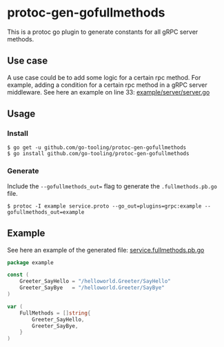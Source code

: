 # protoc-gen-gofullmethods

This is a protoc go plugin to generate constants for all gRPC server methods.

## Use case

A use case could be to add some logic for a certain rpc method. For example, adding a condition for a certain rpc method in a gRPC server middleware. See here an example on line 33: [example/server/server.go](./example/server/server.go)

## Usage

### Install
```
$ go get -u github.com/go-tooling/protoc-gen-gofullmethods
$ go install github.com/go-tooling/protoc-gen-gofullmethods
```

### Generate

Include the `--gofullmethods_out=` flag to generate the `.fullmethods.pb.go` file.

```
$ protoc -I example service.proto --go_out=plugins=grpc:example --gofullmethods_out=example
```

## Example

See here an example of the generated file: [service.fullmethods.pb.go](./example/service.fullmethods.pb.go)

```go
package example

const (
	Greeter_SayHello = "/helloworld.Greeter/SayHello"
	Greeter_SayBye   = "/helloworld.Greeter/SayBye"
)

var (
	FullMethods = []string{
		Greeter_SayHello,
		Greeter_SayBye,
	}
)
```
